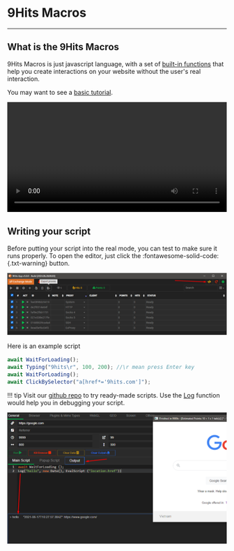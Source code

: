 # 9Hits Macros

---------

## What is the 9Hits Macros
9Hits Macros is just javascript language, with a set of [built-in functions](functions.md) that help you create interactions on your website without the user's real interaction.

You may want to see a [basic tutorial](https://forum.9hits.com/threads/9hits-macros-for-beginer.938/).

<video width="100%" controls>
    <source src="../../imgs/macro-editor.mp4" type="video/mp4">
</video>

## Writing your script
Before putting your script into the real mode, you can test to make sure it runs properly. To open the editor, just click the :fontawesome-solid-code:{.txt-warning} button.

![Open Macro Editor](../imgs/open-macro-editor.png)

Here is an example script
``` js linenums="1"
await WaitForLoading();
await Typing("9hits\r", 100, 200); //\r mean press Enter key
await WaitForLoading();
await ClickBySelector("a[href*='9hits.com']");
```

!!! tip
    Visit our [github repo](https://github.com/9hitste/macros) to try ready-made scripts.
    Use the [Log](functions.md#log) function would help you in debugging your script.

![Log function](../imgs/macro-debug.png)